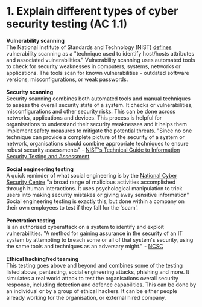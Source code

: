 # 1. Explain different types of cyber security testing (AC 1.1)

**Vulnerability scanning**\
The National Institute of Standards and Technology (NIST) [defines ](https://csrc.nist.gov/glossary/term/Vulnerability_Scanning)vulnerability scanning as a "technique used to identify host/hosts attributes and associated vulnerabilities." Vulnerability scanning uses automated tools to check for security weaknesses in computers, systems, networks or applications. The tools scan for known vulnerabilities - outdated software versions, misconfigurations, or weak passwords.\
\
**Security scanning**\
Security scanning combines both automated tools and manual techniques to assess the overall security state of a system. It checks or vulnerabilities, misconfigurations and other security risks. This can be done across networks, applications and devices. This process is helpful for organisations to understand their security weaknesses and it helps them implement safety measures to mitigate the potential threats. "Since no one technique can provide a complete picture of the security of a system or network, organisations should combine appropriate techniques to ensure robust security assessments" - [NIST's Technical Guide to Information Security Testing and Assessment](https://nvlpubs.nist.gov/nistpubs/Legacy/SP/nistspecialpublication800-115.pdf)\
\
**Social engineering testing**\
A quick reminder of what social engineering is by the [National Cyber Security Centre](https://www.ncsc.gov.uk/static-assets/documents/ECW21-HO-Cyber-Security-Social-Engineering-slides.pdf) "a broad range of malicious activities accomplished through human interactions. It uses psychological manipulation to trick users into making security mistakes or giving away sensitive information" Social engineering testing is exactly this, but done within a company on their own employees to test if they fall for the 'scam'.\
\
**Penetration testing**\
Is an authorised cyberattack on a system to identify and exploit vulnerabilities. "A method for gaining assurance in the security of an IT system by attempting to breach some or all of that system's security, using the same tools and techniques as an adversary might." - [NCSC](https://www.ncsc.gov.uk/guidance/penetration-testing)\
\
**Ethical hacking/red teaming**\
This testing goes above and beyond and combines some of the testing listed above, pentesting, social engineering attacks, phishing and more. It simulates a real world attack to test the organisations overall security response, including detection and defence capabilities. This can be done by an individual or by a group of ethical hackers. It can be either people already working for the organisation, or external hired company.
